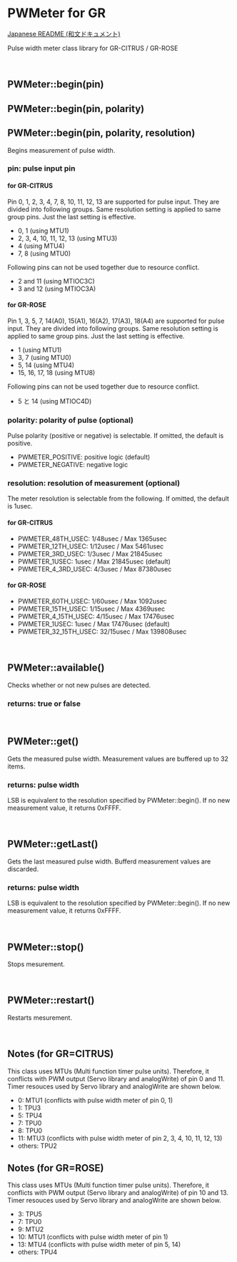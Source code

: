 # PWMeter for GR

[Japanese README (和文ドキュメント)](README-ja.md)

Pulse width meter class library for GR-CITRUS / GR-ROSE

<br>

## PWMeter::begin(pin)
## PWMeter::begin(pin, polarity)
## PWMeter::begin(pin, polarity, resolution)
Begins measurement of pulse width.

### pin: pulse input pin
#### for GR-CITRUS
Pin 0, 1, 2, 3, 4, 7, 8, 10, 11, 12, 13 are supported for pulse input. They are divided into following groups. Same resolution setting is applied to same group pins. Just the last setting is effective.

- 0, 1 (using MTU1)
- 2, 3, 4, 10, 11, 12, 13 (using MTU3)
- 4 (using MTU4)
- 7, 8  (using MTU0)

Following pins can not be used together due to resource conflict.

- 2 and 11 (using MTIOC3C)
- 3 and 12 (using MTIOC3A)

#### for GR-ROSE
Pin 1, 3, 5, 7, 14(A0), 15(A1), 16(A2), 17(A3), 18(A4) are supported for pulse input. They are divided into following groups. Same resolution setting is applied to same group pins. Just the last setting is effective.

- 1 (using MTU1)
- 3, 7 (using MTU0)
- 5, 14 (using MTU4)
- 15, 16, 17, 18 (using MTU8)

Following pins can not be used together due to resource conflict.

- 5 と 14 (using MTIOC4D)

### polarity: polarity of pulse (optional)
Pulse polarity (positive or negative) is selectable. If omitted, the default is positive.
- PWMETER_POSITIVE: positive logic (default)
- PWMETER_NEGATIVE: negative logic

### resolution: resolution of measurement (optional)
The meter resolution is selectable from the following. If omitted, the default is 1usec.

#### for GR-CITRUS

- PWMETER_48TH_USEC: 1/48usec / Max  1365usec
- PWMETER_12TH_USEC: 1/12usec / Max  5461usec
- PWMETER_3RD_USEC: 1/3usec / Max 21845usec
- PWMETER_1USEC: 1usec / Max 21845usec (default)
- PWMETER_4_3RD_USEC: 4/3usec / Max 87380usec

#### for GR-ROSE
- PWMETER_60TH_USEC: 1/60usec / Max 1092usec
- PWMETER_15TH_USEC: 1/15usec / Max 4369usec
- PWMETER_4_15TH_USEC: 4/15usec / Max 17476usec
- PWMETER_1USEC: 1usec / Max 17476usec (default)
- PWMETER_32_15TH_USEC: 32/15usec / Max 139808usec

<br>

## PWMeter::available()
Checks whether or not new pulses are detected.

### returns: true or false

<br>

## PWMeter::get()
Gets the measured pulse width. Measurement values are buffered up to 32 items.

### returns: pulse width
LSB is equivalent to the resolution specified by PWMeter::begin(). If no new measurement value, it returns 0xFFFF.

<br>

## PWMeter::getLast()
Gets the last measured pulse width. Bufferd measurement values are discarded.

### returns: pulse width
LSB is equivalent to the resolution specified by PWMeter::begin(). If no new measurement value, it returns 0xFFFF.

<br>

## PWMeter::stop()

Stops mesurement.

<br>

## PWMeter::restart()

Restarts mesurement.

<br>

## Notes (for GR=CITRUS)
This class uses MTUs (Multi function timer pulse units). Therefore, it conflicts with PWM output (Servo library and analogWrite) of pin 0 and 11. Timer resouces used by Servo library and analogWrite are shown below.
- 0: MTU1 (conflicts with pulse width meter of pin 0, 1)
- 1: TPU3
- 5: TPU4
- 7: TPU0
- 8: TPU0
- 11: MTU3 (conflicts with pulse width meter of pin 2, 3, 4, 10, 11, 12, 13)
- others: TPU2

## Notes (for GR=ROSE)
This class uses MTUs (Multi function timer pulse units). Therefore, it conflicts with PWM output (Servo library and analogWrite) of pin 10 and 13. Timer resouces used by Servo library and analogWrite are shown below.
- 3: TPU5
- 7: TPU0
- 9: MTU2
- 10: MTU1 (conflicts with pulse width meter of pin 1)
- 13: MTU4 (conflicts with pulse width meter of pin 5, 14)
- others: TPU4
